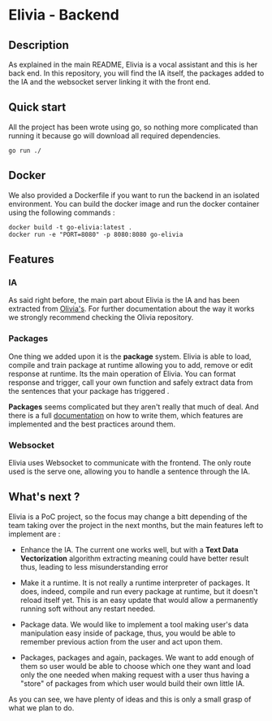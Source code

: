 # Elivia - Backend

## Description

As explained in the main README, Elivia is a vocal assistant and this is her back end.
In this repository, you will find the IA itself, the packages added to the IA and the websocket server linking it with the front end.

## Quick start

All the project has been wrote using go, so nothing more complicated than running it because go will download all required dependencies.

```shell
go run ./
```

## Docker

We also provided a Dockerfile if you want to run the backend in an isolated environment.
You can build the docker image and run the docker container using the following commands : 

```shell
docker build -t go-elivia:latest .
docker run -e "PORT=8080" -p 8080:8080 go-elivia
```

## Features

### IA

As said right before, the main part about Elivia is the IA and has been extracted from [Olivia's](https://github.com/olivia-ai/the-math-behind-a-neural-network). For further documentation about the way it works we strongly recommend checking the Olivia repository.

### Packages

One thing we added upon it is the **package** system. Elivia is able to load, compile and train package at runtime allowing you to add, remove or edit response at runtime.
Its the main operation of Elivia. You can format response and trigger, call your own function and safely extract data from the sentences that your package has triggered .

**Packages** seems complicated but they aren't really that much of deal. And there is a full [documentation](https://github.com/PoCInnovation/Elivia/blob/master/back/PACKAGES.md) on how to write them, which features are implemented and the best practices around them. 

### Websocket

Elivia uses Websocket to communicate with the frontend. The only route used is the serve one, allowing you to handle a sentence through the IA.

## What's next ?

Elivia is a PoC project, so the focus may change a bitt depending of the team taking over the project in the next months, but the main features left to implement are :

* Enhance the IA. The current one works well, but with a **Text Data Vectorization** algorithm extracting meaning could have better result thus, leading to less misunderstanding error

* Make it a runtime. It is not really a runtime interpreter of packages. It does, indeed, compile and run every package at runtime, but it doesn't reload itself yet. This is an easy update that would allow a permanently running soft without any restart needed.

* Package data. We would like to implement a tool making user's data manipulation easy inside of package, thus, you would be able to remember previous action from the user and act upon them.

* Packages, packages and again, packages. We want to add enough of them so user would be able to choose which one they want and load only the one needed when making request with a user thus having a "store" of packages from which user would build their own little IA.

As you can see, we have plenty of ideas and this is only a small grasp of what we plan to do.